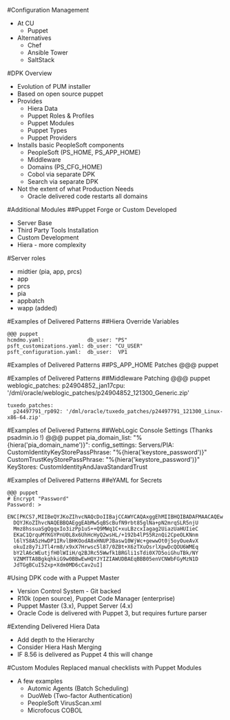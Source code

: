 <!SLIDE subsection>
#Configuration Management
* At CU
  * Puppet
* Alternatives
  * Chef
  * Ansible Tower
  * SaltStack

<!SLIDE>
#DPK Overview
* Evolution of PUM installer
* Based on open source puppet
* Provides
  * Hiera Data
  * Puppet Roles & Profiles
  * Puppet Modules
  * Puppet Types
  * Puppet Providers
* Installs basic PeopleSoft components
  * PeopleSoft (PS_HOME, PS_APP_HOME)
  * Middleware
  * Domains (PS_CFG_HOME)
  * Cobol via separate DPK
  * Search via separate DPK
* Not the extent of what Production Needs
  * Oracle delivered code restarts all domains

<!SLIDE>
#Additional Modules
##Puppet Forge or Custom Developed
* Server Base
* Third Party Tools Installation
* Custom Development
* Hiera - more complexity

<!SLIDE>
#Server roles
* midtier (pia, app, prcs)
* app
* prcs
* pia
* appbatch
* wapp (added)

<!SLIDE >
#Examples of Delivered Patterns
##Hiera Override Variables

    @@@ puppet
    hcmdmo.yaml:              db_user: "PS"
    psft_customizations.yaml: db_user: "CU_USER"
    psft_configuration.yaml:  db_user:  VP1

<!SLIDE >
#Examples of Delivered Patterns
##PS_APP_HOME Patches
    @@@ puppet

<!SLIDE >
#Examples of Delivered Patterns
##Middleware Patching
    @@@ puppet
    weblogic_patches:
      p24904852_jan17cpu: '/dml/oracle/weblogic_patches/p24904852_121300_Generic.zip'
    
    tuxedo_patches:
      p24497791_rp092: '/dml/oracle/tuxedo_patches/p24497791_121300_Linux-x86-64.zip'

<!SLIDE >
#Examples of Delivered Patterns
##WebLogic Console Settings (Thanks psadmin.io !)
    @@@ puppet
    pia_domain_list:
      "%{hiera('pia_domain_name')}":
        config_settings:
          Servers/PIA:
            CustomIdentityKeyStorePassPhrase:   "%{hiera('keystore_password')}"
            CustomTrustKeyStorePassPhrase:      "%{hiera('keystore_password')}"
            KeyStores:                          CustomIdentityAndJavaStandardTrust

<!SLIDE >
#Examples of Delivered Patterns
##eYAML for Secrets

    @@@ puppet
    # Encrypt "Password"
    Password: >
      ENC[PKCS7,MIIBeQYJKoZIhvcNAQcDoIIBajCCAWYCAQAxggEhMIIBHQIBADAFMAACAQEw
      DQYJKoZIhvcNAQEBBQAEggEAbMw5qBScBufN9rbt85glNa+pN2mrqSLR5njU
      Mmz8hssuaSgQgqxIo3izPp1uS++Q9MWq1C+xuLBzcxIagag2UiazUaHUIieC
      EKaC1QrquMYKGYPnU0L8x6UhHcHyQ2wsHL/+192b4lP55RznQi2CpeOLKNnm
      l6lY58A5zHwDP1IRvlBHKOodA8xHNUPJBasw10WjWc+gewwOt0j5oyOueAvX
      okuIz8y7iJTl4rm8/x9xX7Hrwsc5l87/0ZBt+X6zTXuOsrlXpwDcQOU6WMEq
      bY2lA6cWEutjfH0lWIiH/q2BJRc55Wwfk1BRGli1sTdi0X7D5oiGhuTBk/NY
      VZNMTTA8BgkqhkiG9w0BBwEwHQYJYIZIAWUDBAEqBBB05enVCNWbFGyMzN1D
      JdTGgBCuI52xp+Xdm0MD6cCav2uI]

<!SLIDE>
#Using DPK code with a Puppet Master
* Version Control System - Git backed
* R10k (open source), Puppet Code Manager (enterprise)
* Puppet Master (3.x), Puppet Server (4.x)
* Oracle Code is delivered with Puppet 3, but requires furture parser

<!SLIDE>
#Extending Delivered Hiera Data
* Add depth to the Hierarchy
* Consider Hiera Hash Merging
* IF 8.56 is delivered as Puppet 4 this will change

<!SLIDE>
#Custom Modules
Replaced manual checklists with Puppet Modules

* A few examples
  * Automic Agents (Batch Scheduling)
  * DuoWeb         (Two-factor Authentication)
  * PeopleSoft VirusScan.xml
  * Microfocus COBOL
